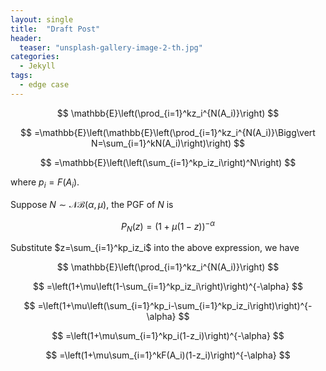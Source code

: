 ```yaml
---
layout: single
title:  "Draft Post"
header:
  teaser: "unsplash-gallery-image-2-th.jpg"
categories:
  - Jekyll
tags:
  - edge case
---
```

$$
\mathbb{E}\left(\prod_{i=1}^kz_i^{N(A_i)}\right)
$$

$$
=\mathbb{E}\left(\mathbb{E}\left(\prod_{i=1}^kz_i^{N(A_i)}\Bigg\vert N=\sum_{i=1}^kN(A_i)\right)\right)
$$

$$
=\mathbb{E}\left(\left(\sum_{i=1}^kp_iz_i\right)^N\right)
$$

where $p_i=F(A_i)$.

Suppose $N\sim \mathcal{NB}(\alpha,\mu)$, the PGF of $N$ is

$$
P_N(z)=\left(1+\mu(1-z)\right)^{-\alpha}
$$

Substitute $z=\sum_{i=1}^kp_iz_i$ into the above expression, we have

$$
\mathbb{E}\left(\prod_{i=1}^kz_i^{N(A_i)}\right)
$$

$$
=\left(1+\mu\left(1-\sum_{i=1}^kp_iz_i\right)\right)^{-\alpha}
$$

$$
=\left(1+\mu\left(\sum_{i=1}^kp_i-\sum_{i=1}^kp_iz_i\right)\right)^{-\alpha}
$$

$$
=\left(1+\mu\sum_{i=1}^kp_i(1-z_i)\right)^{-\alpha}
$$

$$
=\left(1+\mu\sum_{i=1}^kF(A_i)(1-z_i)\right)^{-\alpha}
$$